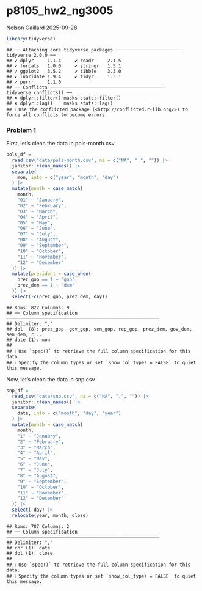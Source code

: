 p8105_hw2_ng3005
================
Nelson Gaillard
2025-09-28

``` r
library(tidyverse)
```

    ## ── Attaching core tidyverse packages ──────────────────────── tidyverse 2.0.0 ──
    ## ✔ dplyr     1.1.4     ✔ readr     2.1.5
    ## ✔ forcats   1.0.0     ✔ stringr   1.5.1
    ## ✔ ggplot2   3.5.2     ✔ tibble    3.3.0
    ## ✔ lubridate 1.9.4     ✔ tidyr     1.3.1
    ## ✔ purrr     1.1.0     
    ## ── Conflicts ────────────────────────────────────────── tidyverse_conflicts() ──
    ## ✖ dplyr::filter() masks stats::filter()
    ## ✖ dplyr::lag()    masks stats::lag()
    ## ℹ Use the conflicted package (<http://conflicted.r-lib.org/>) to force all conflicts to become errors

### Problem 1

First, let’s clean the data in pols-month.csv

``` r
pols_df =
  read_csv("data/pols-month.csv", na = c("NA", ".", "")) |>
  janitor::clean_names() |>
  separate(
    mon, into = c("year", "month", "day")
  ) |>
  mutate(month = case_match(
    month,
    "01" ~ "January", 
    "02" ~ "February",
    "03" ~ "March",
    "04" ~ "April", 
    "05" ~ "May",
    "06" ~ "June",
    "07" ~ "July", 
    "08" ~ "August",
    "09" ~ "September",
    "10" ~ "October",
    "11" ~ "November",
    "12" ~ "December"
  )) |>
  mutate(president = case_when(
    prez_gop == 1 ~ "gop",
    prez_dem == 1 ~ "dem"
  )) |>
  select(-c(prez_gop, prez_dem, day))
```

    ## Rows: 822 Columns: 9
    ## ── Column specification ────────────────────────────────────────────────────────
    ## Delimiter: ","
    ## dbl  (8): prez_gop, gov_gop, sen_gop, rep_gop, prez_dem, gov_dem, sen_dem, r...
    ## date (1): mon
    ## 
    ## ℹ Use `spec()` to retrieve the full column specification for this data.
    ## ℹ Specify the column types or set `show_col_types = FALSE` to quiet this message.

Now, let’s clean the data in snp.csv

``` r
snp_df =
  read_csv("data/snp.csv", na = c("NA", ".", "")) |>
  janitor::clean_names() |>
  separate(
    date, into = c("month", "day", "year")
  ) |>
  mutate(month = case_match(
    month,
    "1" ~ "January", 
    "2" ~ "February",
    "3" ~ "March",
    "4" ~ "April", 
    "5" ~ "May",
    "6" ~ "June",
    "7" ~ "July", 
    "8" ~ "August",
    "9" ~ "September",
    "10" ~ "October",
    "11" ~ "November",
    "12" ~ "December"
  )) |>
  select(-day) |>
  relocate(year, month, close)
```

    ## Rows: 787 Columns: 2
    ## ── Column specification ────────────────────────────────────────────────────────
    ## Delimiter: ","
    ## chr (1): date
    ## dbl (1): close
    ## 
    ## ℹ Use `spec()` to retrieve the full column specification for this data.
    ## ℹ Specify the column types or set `show_col_types = FALSE` to quiet this message.
